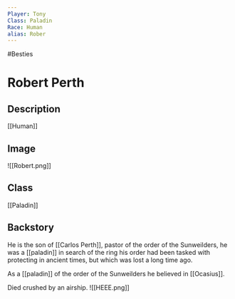 ```yaml
---
Player: Tony
Class: Paladin
Race: Human
alias: Rober
---
```

#Besties
# Robert Perth
## Description
[[Human]]
## Image
![[Robert.png]]
## Class
[[Paladin]]
## Backstory
He is the son of [[Carlos Perth]], pastor of the order of the Sunweilders, he was a [[paladin]] in search of the ring his order had been tasked with protecting in ancient times, but which was lost a long time ago. 

As a [[paladin]] of the order of the Sunweilders he believed in [[Ocasius]].

Died crushed by an airship.
![[HEEE.png]]